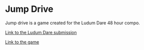 Jump Drive
==========

Jump drive is a game created for the Ludum Dare 48 hour compo.

[Link to the Ludum Dare submission](http://www.ludumdare.com/compo/ludum-dare-27/?action=preview&uid=21481)

[Link to the game](http://jumpdrive.psywerx.net/)
